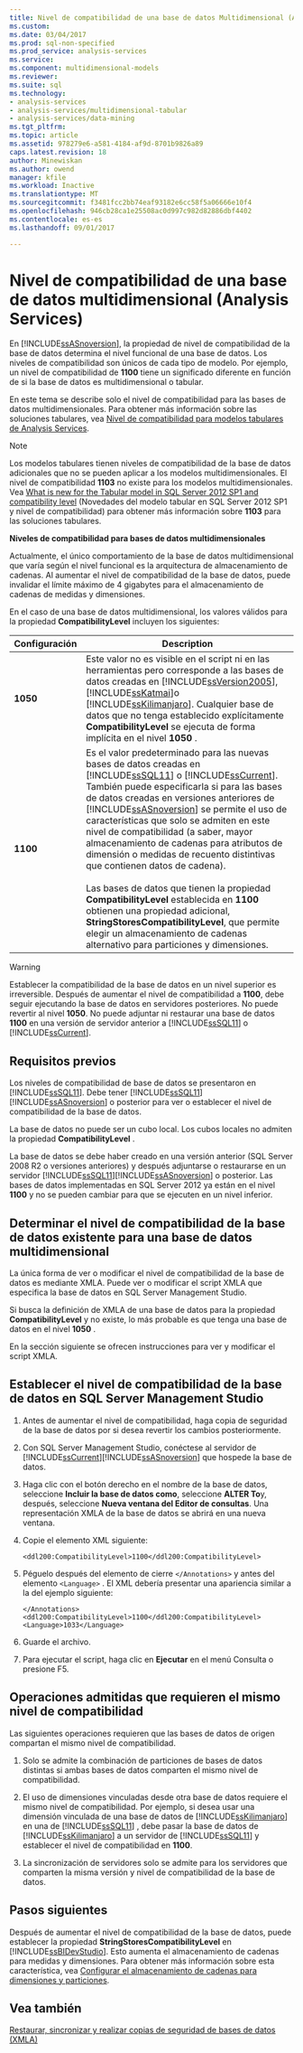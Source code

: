 ```yaml
---
title: Nivel de compatibilidad de una base de datos Multidimensional (Analysis Services) | Documentos de Microsoft
ms.custom: 
ms.date: 03/04/2017
ms.prod: sql-non-specified
ms.prod_service: analysis-services
ms.service: 
ms.component: multidimensional-models
ms.reviewer: 
ms.suite: sql
ms.technology:
- analysis-services
- analysis-services/multidimensional-tabular
- analysis-services/data-mining
ms.tgt_pltfrm: 
ms.topic: article
ms.assetid: 978279e6-a581-4184-af9d-8701b9826a89
caps.latest.revision: 18
author: Minewiskan
ms.author: owend
manager: kfile
ms.workload: Inactive
ms.translationtype: MT
ms.sourcegitcommit: f3481fcc2bb74eaf93182e6cc58f5a06666e10f4
ms.openlocfilehash: 946cb28ca1e25508ac0d997c982d82886dbf4402
ms.contentlocale: es-es
ms.lasthandoff: 09/01/2017

---
```

# <a name="compatibility-level-of-a-multidimensional-database-analysis-services"></a>Nivel de compatibilidad de una base de datos multidimensional (Analysis Services)
  En [!INCLUDE[ssASnoversion](../../includes/ssasnoversion-md.md)], la propiedad de nivel de compatibilidad de la base de datos determina el nivel funcional de una base de datos. Los niveles de compatibilidad son únicos de cada tipo de modelo. Por ejemplo, un nivel de compatibilidad de **1100** tiene un significado diferente en función de si la base de datos es multidimensional o tabular.  
  
 En este tema se describe solo el nivel de compatibilidad para las bases de datos multidimensionales. Para obtener más información sobre las soluciones tabulares, vea [Nivel de compatibilidad para modelos tabulares de Analysis Services](../../analysis-services/tabular-models/compatibility-level-for-tabular-models-in-analysis-services.md).  
  
> [!NOTE]  
>  Los modelos tabulares tienen niveles de compatibilidad de la base de datos adicionales que no se pueden aplicar a los modelos multidimensionales. El nivel de compatibilidad **1103** no existe para los modelos multidimensionales. Vea [What is new for the Tabular model in SQL Server 2012 SP1 and compatibility level](http://go.microsoft.com/fwlink/?LinkId=301727) (Novedades del modelo tabular en SQL Server 2012 SP1 y nivel de compatibilidad) para obtener más información sobre **1103** para las soluciones tabulares.  
  
 **Niveles de compatibilidad para bases de datos multidimensionales**  
  
 Actualmente, el único comportamiento de la base de datos multidimensional que varía según el nivel funcional es la arquitectura de almacenamiento de cadenas. Al aumentar el nivel de compatibilidad de la base de datos, puede invalidar el límite máximo de 4 gigabytes para el almacenamiento de cadenas de medidas y dimensiones.  
  
 En el caso de una base de datos multidimensional, los valores válidos para la propiedad **CompatibilityLevel** incluyen los siguientes:  
  
|Configuración|Description|  
|-------------|-----------------|  
|**1050**|Este valor no es visible en el script ni en las herramientas pero corresponde a las bases de datos creadas en [!INCLUDE[ssVersion2005](../../includes/ssversion2005-md.md)], [!INCLUDE[ssKatmai](../../includes/sskatmai-md.md)]o [!INCLUDE[ssKilimanjaro](../../includes/sskilimanjaro-md.md)]. Cualquier base de datos que no tenga establecido explícitamente **CompatibilityLevel** se ejecuta de forma implícita en el nivel **1050** .|  
|**1100**|Es el valor predeterminado para las nuevas bases de datos creadas en [!INCLUDE[ssSQL11](../../includes/sssql11-md.md)] o [!INCLUDE[ssCurrent](../../includes/sscurrent-md.md)]. También puede especificarla si para las bases de datos creadas en versiones anteriores de [!INCLUDE[ssASnoversion](../../includes/ssasnoversion-md.md)] se permite el uso de características que solo se admiten en este nivel de compatibilidad (a saber, mayor almacenamiento de cadenas para atributos de dimensión o medidas de recuento distintivas que contienen datos de cadena).<br /><br /> Las bases de datos que tienen la propiedad **CompatibilityLevel** establecida en **1100** obtienen una propiedad adicional, **StringStoresCompatibilityLevel**, que permite elegir un almacenamiento de cadenas alternativo para particiones y dimensiones.|  
  
> [!WARNING]  
>  Establecer la compatibilidad de la base de datos en un nivel superior es irreversible. Después de aumentar el nivel de compatibilidad a **1100**, debe seguir ejecutando la base de datos en servidores posteriores. No puede revertir al nivel **1050**. No puede adjuntar ni restaurar una base de datos **1100** en una versión de servidor anterior a [!INCLUDE[ssSQL11](../../includes/sssql11-md.md)] o [!INCLUDE[ssCurrent](../../includes/sscurrent-md.md)].  
  
## <a name="prerequisites"></a>Requisitos previos  
 Los niveles de compatibilidad de base de datos se presentaron en [!INCLUDE[ssSQL11](../../includes/sssql11-md.md)]. Debe tener [!INCLUDE[ssSQL11](../../includes/sssql11-md.md)][!INCLUDE[ssASnoversion](../../includes/ssasnoversion-md.md)] o posterior para ver o establecer el nivel de compatibilidad de la base de datos.  
  
 La base de datos no puede ser un cubo local. Los cubos locales no admiten la propiedad **CompatibilityLevel** .  
  
 La base de datos se debe haber creado en una versión anterior (SQL Server 2008 R2 o versiones anteriores) y después adjuntarse o restaurarse en un servidor [!INCLUDE[ssSQL11](../../includes/sssql11-md.md)][!INCLUDE[ssASnoversion](../../includes/ssasnoversion-md.md)] o posterior. Las bases de datos implementadas en SQL Server 2012 ya están en el nivel **1100** y no se pueden cambiar para que se ejecuten en un nivel inferior.  
  
## <a name="determine-the-existing-database-compatibility-level-for-a-multidimensional-database"></a>Determinar el nivel de compatibilidad de la base de datos existente para una base de datos multidimensional  
 La única forma de ver o modificar el nivel de compatibilidad de la base de datos es mediante XMLA. Puede ver o modificar el script XMLA que especifica la base de datos en SQL Server Management Studio.  
  
 Si busca la definición de XMLA de una base de datos para la propiedad **CompatibilityLevel** y no existe, lo más probable es que tenga una base de datos en el nivel **1050** .  
  
 En la sección siguiente se ofrecen instrucciones para ver y modificar el script XMLA.  
  
## <a name="set-the-database-compatibility-level-in-sql-server-management-studio"></a>Establecer el nivel de compatibilidad de la base de datos en SQL Server Management Studio  
  
1.  Antes de aumentar el nivel de compatibilidad, haga copia de seguridad de la base de datos por si desea revertir los cambios posteriormente.  
  
2.  Con SQL Server Management Studio, conéctese al servidor de [!INCLUDE[ssCurrent](../../includes/sscurrent-md.md)][!INCLUDE[ssASnoversion](../../includes/ssasnoversion-md.md)] que hospede la base de datos.  
  
3.  Haga clic con el botón derecho en el nombre de la base de datos, seleccione **Incluir la base de datos como**, seleccione **ALTER To**y, después, seleccione **Nueva ventana del Editor de consultas**. Una representación XMLA de la base de datos se abrirá en una nueva ventana.  
  
4.  Copie el elemento XML siguiente:  
  
    ```  
    <ddl200:CompatibilityLevel>1100</ddl200:CompatibilityLevel>  
    ```  
  
5.  Péguelo después del elemento de cierre `</Annotations>` y antes del elemento `<Language>` . El XML debería presentar una apariencia similar a la del ejemplo siguiente:  
  
    ```  
    </Annotations>  
    <ddl200:CompatibilityLevel>1100</ddl200:CompatibilityLevel>  
    <Language>1033</Language>  
    ```  
  
6.  Guarde el archivo.  
  
7.  Para ejecutar el script, haga clic en **Ejecutar** en el menú Consulta o presione F5.  
  
## <a name="supported-operations-that-require-the-same-compatibility-level"></a>Operaciones admitidas que requieren el mismo nivel de compatibilidad  
 Las siguientes operaciones requieren que las bases de datos de origen compartan el mismo nivel de compatibilidad.  
  
1.  Solo se admite la combinación de particiones de bases de datos distintas si ambas bases de datos comparten el mismo nivel de compatibilidad.  
  
2.  El uso de dimensiones vinculadas desde otra base de datos requiere el mismo nivel de compatibilidad. Por ejemplo, si desea usar una dimensión vinculada de una base de datos de [!INCLUDE[ssKilimanjaro](../../includes/sskilimanjaro-md.md)] en una de [!INCLUDE[ssSQL11](../../includes/sssql11-md.md)] , debe pasar la base de datos de [!INCLUDE[ssKilimanjaro](../../includes/sskilimanjaro-md.md)] a un servidor de [!INCLUDE[ssSQL11](../../includes/sssql11-md.md)] y establecer el nivel de compatibilidad en **1100**.  
  
3.  La sincronización de servidores solo se admite para los servidores que comparten la misma versión y nivel de compatibilidad de la base de datos.  
  
## <a name="next-steps"></a>Pasos siguientes  
 Después de aumentar el nivel de compatibilidad de la base de datos, puede establecer la propiedad **StringStoresCompatibilityLevel** en [!INCLUDE[ssBIDevStudio](../../includes/ssbidevstudio-md.md)]. Esto aumenta el almacenamiento de cadenas para medidas y dimensiones. Para obtener más información sobre esta característica, vea [Configurar el almacenamiento de cadenas para dimensiones y particiones](../../analysis-services/multidimensional-models/configure-string-storage-for-dimensions-and-partitions.md).  
  
## <a name="see-also"></a>Vea también  
 [Restaurar, sincronizar y realizar copias de seguridad de bases de datos &#40;XMLA&#41;](../../analysis-services/multidimensional-models-scripting-language-assl-xmla/backing-up-restoring-and-synchronizing-databases-xmla.md)  
  
  

